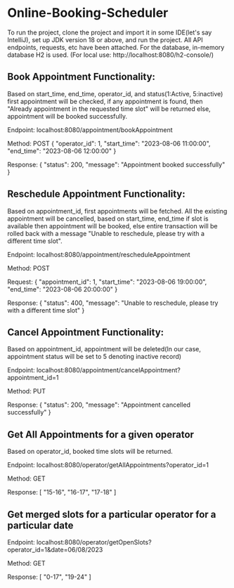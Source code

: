 # Online-Booking-Scheduler

To run the project, clone the project and import it in some IDE(let's say IntelliJ), set up JDK version 18 or above, and run the project. All API endpoints, requests, etc have been attached. For the database, in-memory database H2 is used. (For local use: http://localhost:8080/h2-console/)

## Book Appointment Functionality: 
Based on start_time, end_time, operator_id, and status(1:Active, 5:inactive) first appointment will be checked, if any appointment is found, then "Already appointment in the requested time slot" will be returned else, appointment will be booked successfully.

Endpoint: localhost:8080/appointment/bookAppointment

Method: POST
{
    "operator_id": 1,
    "start_time": "2023-08-06 11:00:00",
    "end_time": "2023-08-06 12:00:00"
}

Response:
{
    "status": 200,
    "message": "Appointment booked successfully"
}

## Reschedule Appointment Functionality:
Based on appointment_id, first appointments will be fetched. All the existing appointment will be cancelled, based on start_time, end_time if slot is available then appointment will be booked, else entire transaction will be rolled back with a message "Unable to reschedule, please try with a different time slot".

Endpoint: localhost:8080/appointment/rescheduleAppointment

Method: POST

Request:
{
    "appointment_id": 1,
    "start_time": "2023-08-06 19:00:00",
    "end_time": "2023-08-06 20:00:00"
}

Response:
{
    "status": 400,
    "message": "Unable to reschedule, please try with a different time slot"
}

## Cancel Appointment Functionality:
Based on appointment_id, appointment will be deleted(In our case, appointment status will be set to 5 denoting inactive record)

Endpoint: localhost:8080/appointment/cancelAppointment?appointment_id=1

Method: PUT

Response:
{
    "status": 200,
    "message": "Appointment cancelled successfully"
}

## Get All Appointments for a given operator
Based on operator_id, booked time slots will be returned.

Endpoint: localhost:8080/operator/getAllAppointments?operator_id=1

Method: GET

Response:
[
    "15-16",
    "16-17",
    "17-18"
]

## Get merged slots for a particular operator for a particular date

Endpoint: localhost:8080/operator/getOpenSlots?operator_id=1&date=06/08/2023

Method: GET

Response:
[
    "0-17",
    "19-24"
]
